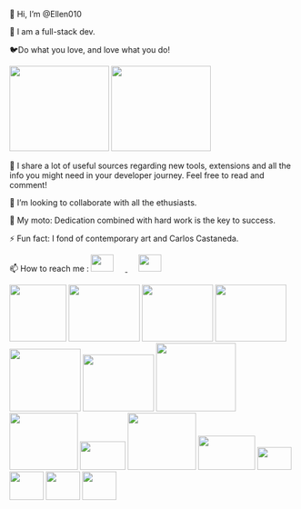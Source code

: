 <div>
  <div>
<p>👋 Hi, I’m @Ellen010 </p>
  <p>👀 I am a full-stack dev.</p>
  <p>🐦Do what you love, and love what you do!</p>
  <p>
  </div>
  <div>
<img src="https://cdn.dribbble.com/users/510724/screenshots/5751670/media/17e0042a98e1b9a0ac2daa8ab078bfa6.gif" height="150" width="175" />
<img src="https://media2.giphy.com/media/v1.Y2lkPTc5MGI3NjExMmVzcWd4eGp3ODBvM2VxejNjYnAzaGVubDc5bGU4anJ2cDc3NjZxbSZlcD12MV9pbnRlcm5hbF9naWZfYnlfaWQmY3Q9Zw/QylGq9htJAalQa2k16/giphy.gif" height="150" width="175" />
</p>
    </div>
    </div>
<p>🎢 I share a lot of useful sources regarding new tools, extensions and all the info you might need in your developer journey. Feel free to read and comment!</p>

  <p>💞️ I’m looking to collaborate with all the ethusiasts.</p>
  <p>💫 My moto: Dedication combined with hard work is the key to success.</p>
 <p> ⚡ Fun fact: I fond of contemporary art and Carlos Castaneda.</p>

<p>📫 How to reach me : 
  <a href="https://www.linkedin.com/in/elena-welty-422a02177/" target="_blank" rel="noopener noreferrer">
    <img src="https://github.com/user-attachments/assets/7071eb4b-8a06-41a7-91c1-2a93276d9cbb" height="30" width="40" style="margin-right: 20px; display: inline-block;" />
  </a>
  <a href="https://stackoverflow.com/users/29960585/elena?tab=profile/" target="_blank" rel="noopener noreferrer">
    <img src="https://github.com/user-attachments/assets/a73be31a-c88a-4dcd-90f2-ce6c33c5873c" height="30" width="40" style="margin-left: 20px; display: inline-block;"/>
  </a>
</p>


<img src="https://github.com/user-attachments/assets/0716b5db-dc65-4aa7-91e1-6973b1cd9148" height="100" width="100" />
<img src="https://github.com/Ellen010/Ellen010/assets/157579304/77b1893a-e2dc-41be-89f6-ecd6179e9efc" height="100" width="125" />
<img src="https://github.com/Ellen010/Ellen010/assets/157579304/01432990-b76b-4fae-9079-37e029cb5e59" height="100" width="125" />
<img src="https://github.com/user-attachments/assets/7f321349-c1ae-4f9f-9d06-26e4b3a54866" height="100" width="125" />
<img src="https://github.com/user-attachments/assets/530d094f-6e2a-4090-8e5a-f7a6ef5101bd" height="110" width="125" />
<img src="https://github.com/user-attachments/assets/68222e5e-e141-4f23-9c96-a06620736fdd" height="100" width="125" />
<img src="https://github.com/Ellen010/Ellen010/assets/157579304/c0e3db7f-c6ba-4df0-ad63-b572406d6650" height="120" width="140" />
<img src="https://github.com/user-attachments/assets/211da2ef-9687-4ce5-9729-74850fb19d93" height="100" width="120" />
<img src="https://github.com/user-attachments/assets/43d38e6b-fc7f-48f1-8b25-b15d6a55f970" height="50" width="80" />
<img src="https://github.com/Ellen010/Ellen010/assets/157579304/0422e464-c68f-48a8-9354-568c158acf72" height="100" width="120" />
<img src="https://github.com/Ellen010/Ellen010/assets/157579304/aed1c30a-ff45-42f5-b0c4-a8eba021c14d" height="60" width="100" />
<img src="https://github.com/Ellen010/Ellen010/assets/157579304/d22a7f2e-6086-498c-9904-4140a578808d" height="40" width="60" />
<img src="https://github.com/user-attachments/assets/89a777c3-819b-4a20-9924-22fb63091db6" height="50" width="60" />
<img src="https://github.com/user-attachments/assets/4da05105-61b5-4e32-8016-1efccb60537d" height="50" width="60" />
<img src="https://github.com/user-attachments/assets/a0eb02f2-8447-4778-8ceb-33b2d5602251" height="50" width="60" />




<!---<p align="center">
<img alt="Contributions" title="Contributions" src="https://github.com/Ellen010/Ellen010/blob/contributions/snake.svg"/>
</p>--->


<!---- **List of tools I use**: 
- MongoDB, Superbase, MySQL, DB designer.--->
  
<!---
Ellen010/Ellen010 is a ✨ special ✨ repository because its `README.md` (this file) appears on your GitHub profile.
You can click the Preview link to take a look at your changes.
--->
